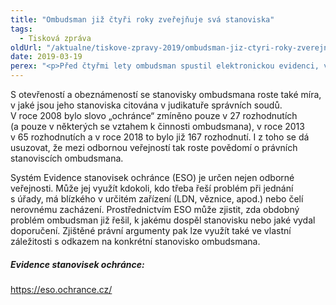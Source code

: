 ```yaml
---
title: "Ombudsman již čtyři roky zveřejňuje svá stanoviska"
tags:
  - Tisková zpráva
oldUrl: "/aktualne/tiskove-zpravy-2019/ombudsman-jiz-ctyri-roky-zverejnuje-sva-stanoviska"
date: 2019-03-19
perex: "<p>Před čtyřmi lety ombudsman spustil elektronickou evidenci, ve které si nejširší veřejnost může vyhledat stanoviska k jednotlivým případům, výzkumné zprávy, zprávy z navštívených zařízení nebo připomínky k zákonům. Zatímco některé soudy navzdory své povinnosti vyplývající z instrukce Ministerstva spravedlnosti dodnes nezveřejňují téměř žádné rozsudky, ombudsman jde příkladem a k dnešnímu dni zpřístupnil 3000 svých zpráv a zjištění. </p>"
---
```


<!-- imported from the old website -->

<p>S otevřeností a obeznámeností se stanovisky ombudsmana roste také míra, v jaké jsou jeho stanoviska citována v judikatuře správních soudů. V roce 2008 bylo slovo „ochránce“ zmíněno pouze v 27 rozhodnutích (a pouze v některých se vztahem k činnosti ombudsmana), v roce 2013 v 65 rozhodnutích a v roce 2018 to bylo již 167 rozhodnutí. I z toho se dá usuzovat, že mezi odbornou veřejností tak roste povědomí o právních stanoviscích ombudsmana.</p> <p>Systém Evidence stanovisek ochránce (ESO) je určen nejen odborné veřejnosti. Může jej využít kdokoli, kdo třeba řeší problém při jednání s úřady, má blízkého v určitém zařízení (LDN, věznice, apod.) nebo čelí nerovnému zacházení. Prostřednictvím ESO může zjistit, zda obdobný problém ombudsman již řešil, k jakému dospěl stanovisku nebo jaké vydal doporučení. Zjištěné právní argumenty pak lze využít také ve vlastní záležitosti s odkazem na konkrétní stanovisko ombudsmana.</p> <h5>Evidence stanovisek ochránce:</h5> <p><a href="https://eso.ochrance.cz/Vyhledavani/Search" target="_blank">https://eso.ochrance.cz/</a> </p> <p> </p>
